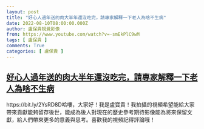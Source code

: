 ```yaml
---
layout: post
title: "好心人過年送的肉大半年還沒吃完，請專家解釋一下老人為啥不生病"
date: 2022-08-10T08:00:00.000Z
author: 盧保貴視覺影像
from: https://www.youtube.com/watch?v=-smEkPlC9wM
tags: [ 盧保貴 ]
comments: True
categories: [ 盧保貴 ]
---
```

<!--1660118400000-->
[好心人過年送的肉大半年還沒吃完，請專家解釋一下老人為啥不生病](https://www.youtube.com/watch?v=-smEkPlC9wM)
------

<div>
https://bit.ly/2YsRD8D哈嘍，大家好！我是盧寶貴！我拍攝的視頻希望能給大家帶來貢獻能夠留存後世，能成為後人對現在的歷史參考期待影像能為將來保留文獻，給人們帶來更多的意義與思考。喜歡我的視頻記得評論哦！
</div>
